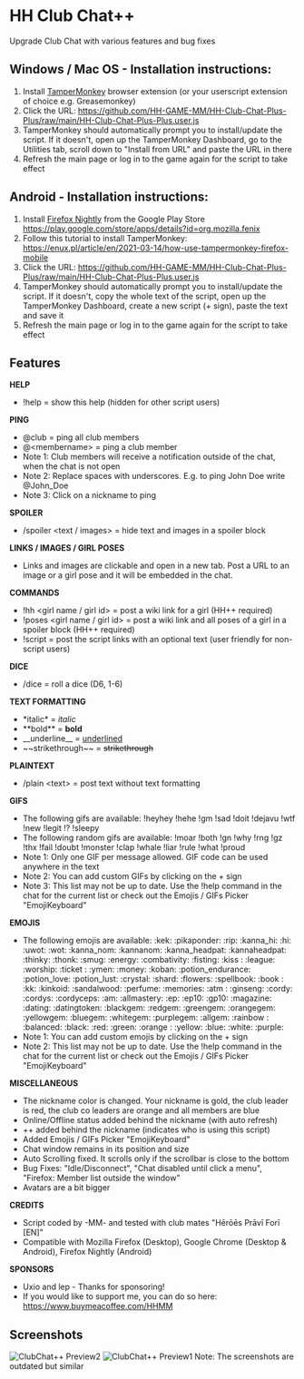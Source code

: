 # HH Club Chat++
Upgrade Club Chat with various features and bug fixes

## Windows / Mac OS - Installation instructions:
1) Install [TamperMonkey](https://www.google.com/search?q=TamperMonkey) browser extension (or your userscript extension of choice e.g. Greasemonkey)
2) Click the URL: https://github.com/HH-GAME-MM/HH-Club-Chat-Plus-Plus/raw/main/HH-Club-Chat-Plus-Plus.user.js
3) TamperMonkey should automatically prompt you to install/update the script. If it doesn't, open up the TamperMonkey Dashboard, go to the Utilities tab, scroll down to "Install from URL" and paste the URL in there
4) Refresh the main page or log in to the game again for the script to take effect

## Android - Installation instructions:
1) Install [Firefox Nightly](https://play.google.com/store/apps/details?id=org.mozilla.fenix) from the Google Play Store https://play.google.com/store/apps/details?id=org.mozilla.fenix
2) Follow this tutorial to install TamperMonkey: https://enux.pl/article/en/2021-03-14/how-use-tampermonkey-firefox-mobile
3) Click the URL: https://github.com/HH-GAME-MM/HH-Club-Chat-Plus-Plus/raw/main/HH-Club-Chat-Plus-Plus.user.js
4) TamperMonkey should automatically prompt you to install/update the script. If it doesn't, copy the whole text of the script, open up the TamperMonkey Dashboard, create a new script (+ sign), paste the text and save it
5) Refresh the main page or log in to the game again for the script to take effect

## Features
**HELP**
- !help = show this help (hidden for other script users)

**PING**
- @club = ping all club members
- @&lt;membername&gt; = ping a club member
- Note 1: Club members will receive a notification outside of the chat, when the chat is not open
- Note 2: Replace spaces with underscores. E.g. to ping John Doe write @John_Doe
- Note 3: Click on a nickname to ping

**SPOILER**
- /spoiler &lt;text / images&gt; = hide text and images in a spoiler block

**LINKS / IMAGES / GIRL POSES**
- Links and images are clickable and open in a new tab. Post a URL to an image or a girl pose and it will be embedded in the chat.

**COMMANDS**
- !hh &lt;girl name / girl id&gt; = post a wiki link for a girl (HH++ required)
- !poses &lt;girl name / girl id&gt; = post a wiki link and all poses of a girl in a spoiler block (HH++ required)
- !script <optional text> = post the script links with an optional text (user friendly for non-script users)

**DICE**
- /dice = roll a dice (D6, 1-6)

**TEXT FORMATTING**
- &#42;italic&#42; = *italic*
- &#42;&#42;bold&#42;&#42; = **bold**
- &#95;&#95;underline&#95;&#95; = <ins>underlined</ins>
- &#126;&#126;strikethrough&#126;&#126; = ~~strikethrough~~

**PLAINTEXT**
- /plain &lt;text&gt; = post text without text formatting

**GIFS**
- The following gifs are available: !heyhey !hehe !gm !sad !doit !dejavu !wtf !new !legit !? !sleepy
- The following random gifs are available: !moar !both !gn !why !rng !gz !thx !fail !doubt !monster !clap !whale !liar !rule !what !proud
- Note 1: Only one GIF per message allowed. GIF code can be used anywhere in the text
- Note 2: You can add custom GIFs by clicking on the + sign
- Note 3: This list may not be up to date. Use the !help command in the chat for the current list or check out the Emojis / GIFs Picker "EmojiKeyboard"

**EMOJIS**
- The following emojis are available: :kek: :pikaponder: :rip: :kanna_hi: :hi: :uwot: :wot: :kanna_nom: :kannanom: :kanna_headpat: :kannaheadpat: :thinky: :thonk: :smug: :energy: :combativity: :fisting: :kiss : :league: :worship: :ticket : :ymen: :money: :koban: :potion_endurance: :potion_love: :potion_lust: :crystal: :shard: :flowers: :spellbook: :book : :kk: :kinkoid: :sandalwood: :perfume: :memories: :atm : :ginseng: :cordy: :cordys: :cordyceps: :am: :allmastery: :ep: :ep10: :gp10: :magazine: :dating: :datingtoken: :blackgem: :redgem: :greengem: :orangegem: :yellowgem: :bluegem: :whitegem: :purplegem: :allgem: :rainbow : :balanced: :black: :red: :green: :orange : :yellow: :blue: :white: :purple:
- Note 1: You can add custom emojis by clicking on the + sign
- Note 2: This list may not be up to date. Use the !help command in the chat for the current list or check out the Emojis / GIFs Picker "EmojiKeyboard"

**MISCELLANEOUS**
- The nickname color is changed. Your nickname is gold, the club leader is red, the club co leaders are orange and all members are blue
- Online/Offline status added behind the nickname (with auto refresh)
- ++ added behind the nickname (indicates who is using this script)
- Added Emojis / GIFs Picker "EmojiKeyboard"
- Chat window remains in its position and size
- Auto Scrolling fixed. It scrolls only if the scrollbar is close to the bottom
- Bug Fixes: "Idle/Disconnect", "Chat disabled until click a menu", "Firefox: Member list outside the window"
- Avatars are a bit bigger

**CREDITS**
- Script coded by -MM- and tested with club mates "Hērōēs Prāvī Forī [EN]"
- Compatible with Mozilla Firefox (Desktop), Google Chrome (Desktop & Android), Firefox Nightly (Android)

**SPONSORS**
- Uxio and lep - Thanks for sponsoring!
- If you would like to support me, you can do so here: https://www.buymeacoffee.com/HHMM

## Screenshots
![ClubChat++ Preview2](https://user-images.githubusercontent.com/107755486/199144676-46b46995-faaf-4f34-8611-92c7b4de6441.png)
![ClubChat++ Preview1](https://user-images.githubusercontent.com/107755486/199146038-49adff18-53c9-4b08-9c85-f80b2f6b7a0d.png)
Note: The screenshots are outdated but similar
